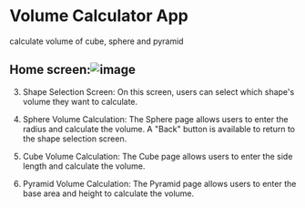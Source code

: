 # Volume Calculator App
 calculate volume of cube, sphere and pyramid
 ## Home screen:![image](https://github.com/user-attachments/assets/614e209a-6451-4469-9dd4-6cd402f24d5f)


 3. Shape Selection Screen:
 On this screen, users can select which shape's volume they want to calculate.

4. Sphere Volume Calculation:
The Sphere page allows users to enter the radius and calculate the volume. A "Back" button is available to return to the shape selection screen.

5. Cube Volume Calculation:
The Cube page allows users to enter the side length and calculate the volume.

6. Pyramid Volume Calculation:
The Pyramid page allows users to enter the base area and height to calculate the volume.





